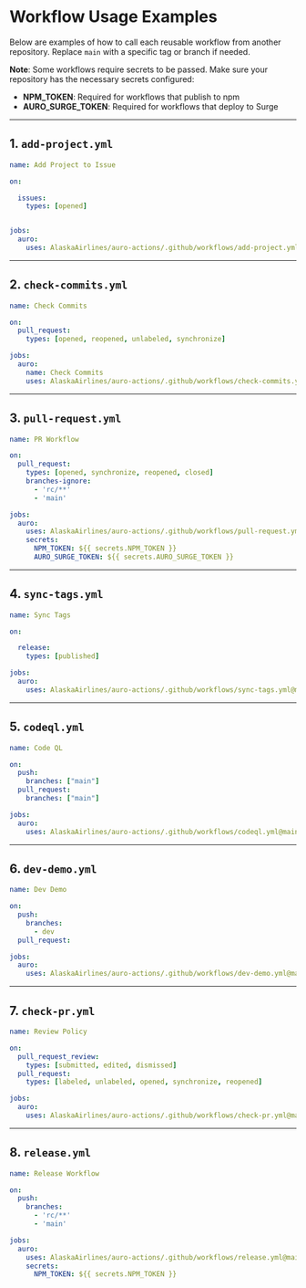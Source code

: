 
# Workflow Usage Examples

Below are examples of how to call each reusable workflow from another repository. Replace `main` with a specific tag or branch if needed.

**Note**: Some workflows require secrets to be passed. Make sure your repository has the necessary secrets configured:

- **NPM_TOKEN**: Required for workflows that publish to npm
- **AURO_SURGE_TOKEN**: Required for workflows that deploy to Surge

---

## 1. `add-project.yml`

```yaml
name: Add Project to Issue

on:

  issues:
    types: [opened]


jobs:
  auro:
    uses: AlaskaAirlines/auro-actions/.github/workflows/add-project.yml@main
```

---

## 2. `check-commits.yml`

```yaml
name: Check Commits

on:
  pull_request:
    types: [opened, reopened, unlabeled, synchronize]

jobs:
  auro:
    name: Check Commits
    uses: AlaskaAirlines/auro-actions/.github/workflows/check-commits.yml@main
```

---

## 3. `pull-request.yml`

```yaml
name: PR Workflow

on:
  pull_request:
    types: [opened, synchronize, reopened, closed]
    branches-ignore:
      - 'rc/**'
      - 'main'

jobs:
  auro:
    uses: AlaskaAirlines/auro-actions/.github/workflows/pull-request.yml@main
    secrets:
      NPM_TOKEN: ${{ secrets.NPM_TOKEN }}
      AURO_SURGE_TOKEN: ${{ secrets.AURO_SURGE_TOKEN }}
```

---

## 4. `sync-tags.yml`

```yaml
name: Sync Tags

on:

  release:
    types: [published]

jobs:
  auro:
    uses: AlaskaAirlines/auro-actions/.github/workflows/sync-tags.yml@main
```

---

## 5. `codeql.yml`

```yaml
name: Code QL

on:
  push:
    branches: ["main"]
  pull_request:
    branches: ["main"]

jobs:
  auro:
    uses: AlaskaAirlines/auro-actions/.github/workflows/codeql.yml@main
```

---

## 6. `dev-demo.yml`

```yaml
name: Dev Demo

on:
  push:
    branches:
      - dev
  pull_request:

jobs:
  auro:
    uses: AlaskaAirlines/auro-actions/.github/workflows/dev-demo.yml@main
```

---

## 7. `check-pr.yml`

```yaml
name: Review Policy

on:
  pull_request_review:
    types: [submitted, edited, dismissed]
  pull_request:
    types: [labeled, unlabeled, opened, synchronize, reopened]

jobs:
  auro:
    uses: AlaskaAirlines/auro-actions/.github/workflows/check-pr.yml@main
```

---

## 8. `release.yml`

```yaml
name: Release Workflow

on:
  push:
    branches:
      - 'rc/**'
      - 'main'

jobs:
  auro:
    uses: AlaskaAirlines/auro-actions/.github/workflows/release.yml@main
    secrets:
      NPM_TOKEN: ${{ secrets.NPM_TOKEN }}
```
